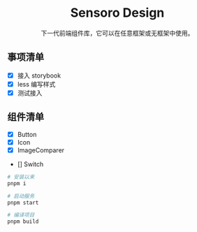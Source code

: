 <h1 align="center">Sensoro Design</h1>

<div align="center">

下一代前端组件库，它可以在任意框架或无框架中使用。

</div>

## 事项清单

- [x] 接入 storybook
- [x] less 编写样式
- [x] 测试接入

## 组件清单

- [x] Button
- [x] Icon
- [x] ImageComparer
- [] Switch

```sh
# 安装以来
pnpm i

# 启动服务
pnpm start

# 编译项目
pnpm build
```
